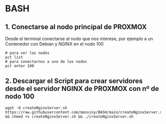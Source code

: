 # BASH

## 1. Conectarse al nodo principal de PROXMOX
Desde el terminal conectarse al nodo que nos interese, por ejemplo a un Contenedor con Debian y NGINX en el nodo 100
```
# para ver los nodos
pct list
# para conectarnos a uno de los nodos
pct enter 100
``` 

## 2. Descargar el Script para crear servidores desde el servidor NGINX de PROXMOX con nº de nodo 100
```
wget -O createNginxServer.sh https://raw.githubusercontent.com/manviny/BASH/main/createNginxServer.sh && chmod +x createNginxServer.sh && ./createNginxServer.sh
 
```
